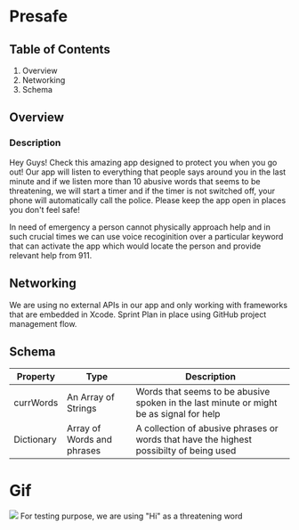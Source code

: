 # Presafe

## Table of Contents
1. Overview
2. Networking
3. Schema 

## Overview

### Description
Hey Guys! 
Check this amazing app designed to protect you when you go out! Our app will listen to everything that people says around you in the last minute and if we listen more than 10 abusive words that seems to be threatening, we will start a timer and if the timer is not switched off, your phone will automatically call the police. Please keep the app open in places you don't feel safe!

In need of emergency a person cannot physically approach help and in such crucial times we can use voice recoginition over a particular keyword that can activate the app which would locate the person and provide relevant help from 911.


## Networking
We are using no external APIs in our app and only working with frameworks that are embedded in Xcode. Sprint Plan in place using GitHub project management flow.


## Schema
|    Property   |                Type                |                                       Description                                      | 
| ------------- | ---------------------------------- | -------------------------------------------------------------------------------------- | 
| currWords     | An Array of Strings                | Words that seems to be abusive spoken in the last minute or might be as signal for help|
| Dictionary    | Array of Words and phrases         | A collection of abusive phrases or words that have the highest possibilty of being used|

# Gif
<img src = "http://g.recordit.co/hkr7r7xFmc.gif"></img>
For testing purpose, we are using "Hi" as a threatening word
